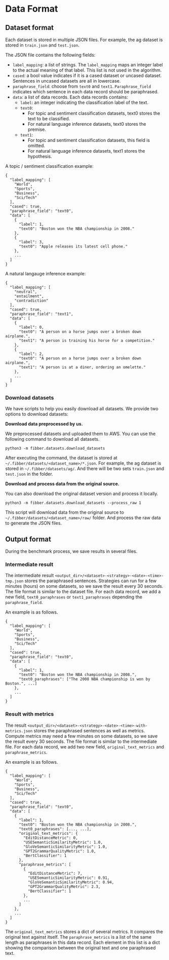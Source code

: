 # Data Format

## Dataset format

Each dataset is stored in multiple JSON files. For example, the ag dataset is stored in `train.json` and `test.json`.

The JSON file contains the following fields:

- `label_mapping`: a list of strings. The `label_mapping` maps an integer label to the actual meaning of that label. This list is not used in the algorithm.
- `cased`: a bool value indicates if it is a cased dataset or uncased dataset. Sentences in uncased datasets are all in lowercase.
- `paraphrase_field`: choose from `text0` and `text1`. `Paraphrase_field` indicates which sentence in each data record should be paraphrased. 
- `data`: a list of data records. Each data records contains:
	- `label`: an integer indicating the classification label of the text.
	- `text0`:
		- For topic and sentiment classification datasets, text0 stores the text to be classified.
		- For natural language inference datasets, text0 stores the premise.
	- `text1`:
		- For topic and sentiment classification datasets, this field is omitted.
		- For natural language inference datasets, text1 stores the hypothesis.

A topic / sentiment classification example:

```
{
  "label_mapping": [
    "World",
    "Sports",
    "Business",
    "Sci/Tech"
  ],
  "cased": true,
  "paraphrase_field": "text0",
  "data": [
    {
      "label": 1,
      "text0": "Boston won the NBA championship in 2008."
    },
    {
      "label": 3,
      "text0": "Apple releases its latest cell phone."
    },
    ...
  ]
}
```

A natural langauge inference example:

```
{
  "label_mapping": [
    "neutral",
    "entailment",
    "contradiction"
  ],
  "cased": true,
  "paraphrase_field": "text1",
  "data": [
    {
      "label": 0,
      "text0": "A person on a horse jumps over a broken down airplane.",
      "text1": "A person is training his horse for a competition."
    },
    {
      "label": 2,
      "text0": "A person on a horse jumps over a broken down airplane.",
      "text1": "A person is at a diner, ordering an omelette."
    },
    ...
  ]
}
```


### Download datasets

We have scripts to help you easily download all datasets. We provide two options to download datasets:

**Download data preprocessed by us.** 

We preprocessed datasets and uploaded them to AWS. You can use the following command to download all datasets.

```
python3 -m fibber.datasets.download_datasets
```

After executing the command, the dataset is stored at `~/.fibber/datasets/<dataset_name>/*.json`. For example, the ag dataset is stored in `~/.fibber/datasets/ag/`. And there will be two sets `train.json` and `test.json` in the folder.

**Download and process data from the original source.** 

You can also download the original dataset version and process it locally.

```
python3 -m fibber.datasets.download_datasets --process_raw 1
```
This script will download data from the original source to `~/.fibber/datasets/<dataset_name>/raw/` folder. And process the raw data to generate the JSON files.


## Output format

During the benchmark process, we save results in several files.

### Intermediate result

The intermediate result `<output_dir>/<dataset>-<strategy>-<date>-<time>-tmp.json` stores the paraphrased sentences. Strategies can run for a few minutes (hours) on some datasets, so we save the result every 30 seconds. The file format is similar to the dataset file. For each data record, we add a new field, `text0_paraphrases` or `text1_paraphrases` depending the `paraphrase_field`.

An example is as follows.

```
{
  "label_mapping": [
    "World",
    "Sports",
    "Business",
    "Sci/Tech"
  ],
  "cased": true,
  "paraphrase_field": "text0",
  "data": [
    {
      "label": 1,
      "text0": "Boston won the NBA championship in 2008.",
      "text0_paraphrases": ["The 2008 NBA championship is won by Boston.", ...]
    },
    ...
  ]
}
```

### Result with metrics

The result `<output_dir>/<dataset>-<strategy>-<date>-<time>-with-metrics.json` stores the paraphrased sentences as well as metrics. Compute metrics may need a few minutes on some datasets, so we save the result every 30 seconds. The file format is similar to the intermediate file. For each data record, we add two new field, `original_text_metrics` and `paraphrase_metrics`.

An example is as follows.

```
{
  "label_mapping": [
    "World",
    "Sports",
    "Business",
    "Sci/Tech"
  ],
  "cased": true,
  "paraphrase_field": "text0",
  "data": [
    {
      "label": 1,
      "text0": "Boston won the NBA championship in 2008.",
      "text0_paraphrases": [..., ...],
      "original_text_metrics": {
        "EditDistanceMetric": 0,
        "USESemanticSimilarityMetric": 1.0,
        "GloVeSemanticSimilarityMetric": 1.0,
        "GPT2GrammarQualityMetric": 1.0,
        "BertClassifier": 1
      },
      "paraphrase_metrics": [
        {
          "EditDistanceMetric": 7,
          "USESemanticSimilarityMetric": 0.91,
          "GloVeSemanticSimilarityMetric": 0.94,
          "GPT2GrammarQualityMetric": 2.3,
          "BertClassifier": 1
        },
        ...
      ]
    },
    ...
  ]
}
```

The `original_text_metrics` stores a dict of several metrics. It compares the original text against itself. The `paraphrase_metrics` is a list of the same length as paraphrases in this data record. Each element in this list is a dict showing the comparison between the original text and one paraphrased text.
